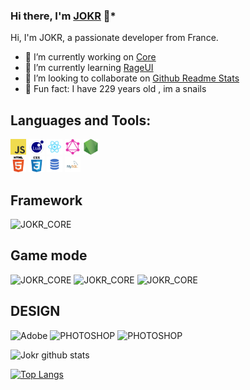 ### **Hi there, I'm [JOKR](https://Jokr.github.io) 👋***


Hi, I'm JOKR, a passionate developer from France.

- 🔭 I’m currently working on [Core](https://github.com/jokrfr/Pz_core_JOKERSIDE)
- 🌱 I’m currently learning [RageUI](https://github.com/iTexZoz/RageUI)
- 👯 I’m looking to collaborate on [Github Readme Stats](https://github.com/jokerfr/github-readme-stats)
- 💬 Fun fact: I have 229 years old , im a snails

## **Languages and Tools:**  

<code><img height="25" src="https://raw.githubusercontent.com/github/explore/80688e429a7d4ef2fca1e82350fe8e3517d3494d/topics/javascript/javascript.png"></code>
<code><img height="25" src="https://raw.githubusercontent.com/github/explore/80688e429a7d4ef2fca1e82350fe8e3517d3494d/topics/lua/lua.png"></code>
<code><img height="25" src="https://raw.githubusercontent.com/github/explore/80688e429a7d4ef2fca1e82350fe8e3517d3494d/topics/react/react.png"></code>
<code><img height="25" src="https://raw.githubusercontent.com/github/explore/5c058a388828bb5fde0bcafd4bc867b5bb3f26f3/topics/graphql/graphql.png"></code>
<code><img height="25" src="https://raw.githubusercontent.com/github/explore/80688e429a7d4ef2fca1e82350fe8e3517d3494d/topics/nodejs/nodejs.png"></code>   
<code><img  height="25" src="https://raw.githubusercontent.com/github/explore/80688e429a7d4ef2fca1e82350fe8e3517d3494d/topics/html/html.png"></code> 
<code><img  height="25" src="https://raw.githubusercontent.com/github/explore/80688e429a7d4ef2fca1e82350fe8e3517d3494d/topics/css/css.png"></code> 
<code><img  height="25" src="https://raw.githubusercontent.com/github/explore/80688e429a7d4ef2fca1e82350fe8e3517d3494d/topics/sql/sql.png"></code> 
<code><img  height="25" src="https://raw.githubusercontent.com/github/explore/80688e429a7d4ef2fca1e82350fe8e3517d3494d/topics/mysql/mysql.png"></code>  



## **Framework**

![JOKR_CORE](https://img.shields.io/badge/LSV_Framework%20-%23000000.svg?&style=for-the-badge&logo=adobeadobe&logoColor=white)

## **Game mode**
![JOKR_CORE](https://img.shields.io/badge/lsv_koth%20-%23000000.svg?&style=for-the-badge&logo=adobeadobe&logoColor=white)
![JOKR_CORE](https://img.shields.io/badge/LSV_rp%20-%23000000.svg?&style=for-the-badge&logo=adobeadobe&logoColor=white)
![JOKR_CORE](https://img.shields.io/badge/LSV_Zombie%20-%23000000.svg?&style=for-the-badge&logo=adobeadobe&logoColor=white)

## **DESIGN**

![Adobe](https://img.shields.io/badge/adobe%20-%23FF0000.svg?&style=for-the-badge&logo=adobe&logoColor=white)
![PHOTOSHOP](https://img.shields.io/badge/adobe%20photoshop%20-%2331A8FF.svg?&style=for-the-badge&logo=adobe%20photoshop&logoColor=white)
![PHOTOSHOP](https://img.shields.io/badge/adobe%20after_effect%20-%2331A8FF.svg?&style=for-the-badge&logo=adobe%20aftereffect&logoColor=white)


![Jokr github stats](https://github-readme-stats.vercel.app/api?username=jokrfr&count_private=true&show_icons=true?theme=buefy)
<br />

[![Top Langs](https://github-readme-stats.vercel.app/api/top-langs/?username=jokrfr)](https://github.com/jokrfr/github-readme-stats)


